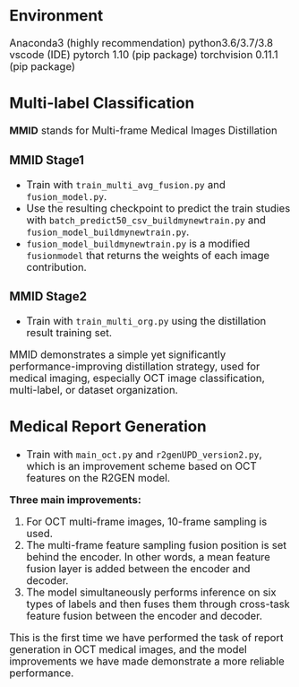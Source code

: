 <font size="4">



## Environment
Anaconda3 (highly recommendation)
python3.6/3.7/3.8
vscode (IDE)
pytorch 1.10 (pip package)
torchvision 0.11.1 (pip package)




## Multi-label Classification

**MMID** stands for Multi-frame Medical Images Distillation

### MMID Stage1

- Train with `train_multi_avg_fusion.py` and `fusion_model.py`.
- Use the resulting checkpoint to predict the train studies with `batch_predict50_csv_buildmynewtrain.py` and `fusion_model_buildmynewtrain.py`.
- `fusion_model_buildmynewtrain.py` is a modified `fusionmodel` that returns the weights of each image contribution.

### MMID Stage2

- Train with `train_multi_org.py` using the distillation result training set.


MMID demonstrates a simple yet significantly performance-improving distillation strategy, used for medical imaging, especially OCT image classification, multi-label, or dataset organization.

## Medical Report Generation

- Train with `main_oct.py` and `r2genUPD_version2.py`, which is an improvement scheme based on OCT features on the R2GEN model.

**Three main improvements:**

1. For OCT multi-frame images, 10-frame sampling is used.
2. The multi-frame feature sampling fusion position is set behind the encoder. In other words, a mean feature fusion layer is added between the encoder and decoder.
3. The model simultaneously performs inference on six types of labels and then fuses them through cross-task feature fusion between the encoder and decoder.


This is the first time we have performed the task of report generation in OCT medical images, and the model improvements we have made demonstrate a more reliable performance.


</font>
